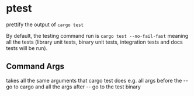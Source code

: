 # ptest

prettify the output of `cargo test`

By default, the testing command run is `cargo test --no-fail-fast` meaning all the tests (library unit tests, binary unit tests, integration tests and docs tests will be run).

## Command Args
takes all the same arguments that cargo test does e.g. all args before the -- go to cargo and all the args after -- go to the test binary 
